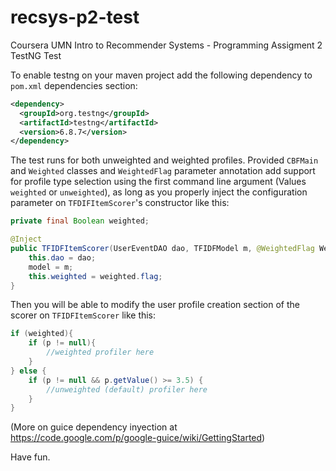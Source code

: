 recsys-p2-test
==============

Coursera UMN Intro to Recommender Systems - Programming Assigment 2 TestNG Test

To enable testng on your maven project add the following dependency to `pom.xml` dependencies section:
```xml
<dependency>
  <groupId>org.testng</groupId>
  <artifactId>testng</artifactId>
  <version>6.8.7</version>
</dependency>
```

The test runs for both unweighted and weighted profiles. Provided `CBFMain` and `Weighted` classes and `WeightedFlag` parameter annotation add support for profile type selection using the first command line argument (Values `weighted` or `unweighted`), as long as you properly inject the configuration parameter on `TFDIFItemScorer`'s constructor like this:
```java
private final Boolean weighted;

@Inject
public TFIDFItemScorer(UserEventDAO dao, TFIDFModel m, @WeightedFlag Weighted weighted) {
    this.dao = dao;
    model = m;
    this.weighted = weighted.flag;
}
```
Then you will be able to modify the user profile creation section of the scorer on `TFIDFItemScorer` like this:
```java
if (weighted){
    if (p != null){
        //weighted profiler here
    }
} else {
    if (p != null && p.getValue() >= 3.5) {
        //unweighted (default) profiler here
    }
}
```
(More on guice dependency inyection at https://code.google.com/p/google-guice/wiki/GettingStarted)

Have fun.
